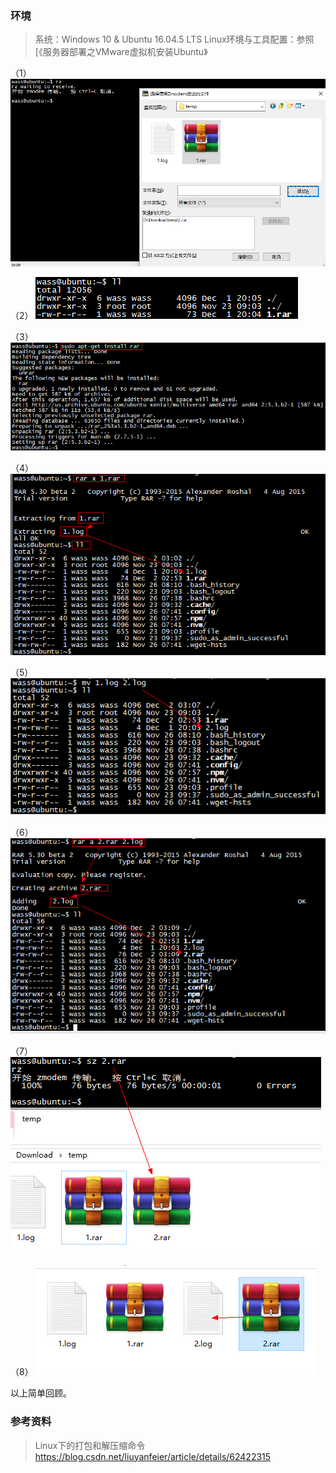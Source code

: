 ### 环境
> 系统：Windows 10 & Ubuntu 16.04.5 LTS 
> Linux环境与工具配置：参照[《服务器部署之VMware虚拟机安装Ubuntu》

（1）
 ![pic](.\pic\1.png)

（2）
 ![pic](.\pic\2.png)

（3）
 ![pic](.\pic\3.png)

（4）
 ![pic](.\pic\4.png)

（5）
 ![pic](.\pic\5.png)

（6）
 ![pic](.\pic\6.png)

（7）
 ![pic](.\pic\7.png)

（8）
 ![pic](.\pic\8.png)



以上简单回顾。

### 参考资料
> Linux下的打包和解压缩命令
> https://blog.csdn.net/liuyanfeier/article/details/62422315